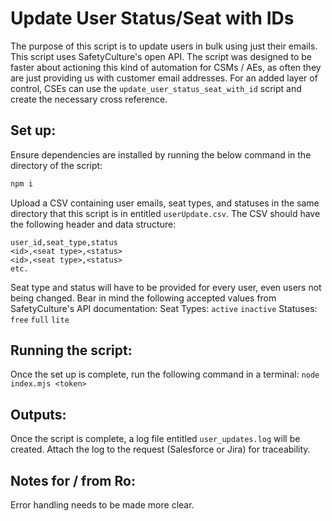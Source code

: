 # Update User Status/Seat with IDs
The purpose of this script is to update users in bulk using just their emails. This script uses SafetyCulture's open API. The script was designed to be faster about actioning this kind of automation for CSMs / AEs, as often they are just providing us with customer email addresses. For an added layer of control, CSEs can use the `update_user_status_seat_with_id` script and create the necessary cross reference.

## Set up:
Ensure dependencies are installed by running the below command in the directory of the script:
```bash
npm i
```
Upload a CSV containing user emails, seat types, and statuses in the same directory that this script is in entitled `userUpdate.csv`. The CSV should have the following header and data structure:
```csv
user_id,seat_type,status
<id>,<seat type>,<status>
<id>,<seat type>,<status>
etc.
```

Seat type and status will have to be provided for every user, even users not being changed. Bear in mind the following accepted values from SafetyCulture's API documentation:
Seat Types: `active` `inactive`
Statuses: `free` `full` `lite`

## Running the script:
Once the set up is complete, run the following command in a terminal:
`node index.mjs <token>`

## Outputs:
Once the script is complete, a log file entitled `user_updates.log` will be created. Attach the log to the request (Salesforce or Jira) for traceability.

## Notes for / from Ro:
Error handling needs to be made more clear.